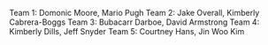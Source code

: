 Team 1: Domonic Moore, Mario Pugh
Team 2: Jake Overall, Kimberly Cabrera-Boggs
Team 3: Bubacarr Darboe, David Armstrong
Team 4: Kimberly Dills, Jeff Snyder
Team 5: Courtney Hans, Jin Woo Kim
